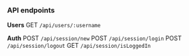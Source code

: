 ### API endpoints

**Users**
GET `/api/users/:username`

**Auth**
POST `/api/session/new`
POST `/api/session/login`
POST `/api/session/logout`
GET `/api/session/isLoggedIn`
